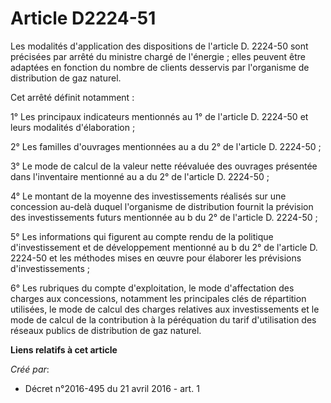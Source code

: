 # Article D2224-51

Les modalités d'application des dispositions de l'article D. 2224-50 sont précisées par arrêté du ministre chargé de
l'énergie ; elles peuvent être adaptées en fonction du nombre de clients desservis par l'organisme de distribution de gaz
naturel. 

Cet arrêté définit notamment : 

1° Les principaux indicateurs mentionnés au 1° de l'article D. 2224-50 et leurs modalités d'élaboration ; 

2° Les familles d'ouvrages mentionnées au a du 2° de l'article D. 2224-50 ; 

3° Le mode de calcul de la valeur nette réévaluée des ouvrages présentée dans l'inventaire mentionné au a du 2° de l'article
D. 2224-50 ; 

4° Le montant de la moyenne des investissements réalisés sur une concession au-delà duquel l'organisme de distribution
fournit la prévision des investissements futurs mentionnée au b du 2° de l'article D. 2224-50 ; 

5° Les informations qui figurent au compte rendu de la politique d'investissement et de développement mentionné au b du 2° de
l'article D. 2224-50 et les méthodes mises en œuvre pour élaborer les prévisions d'investissements ; 

6° Les rubriques du compte d'exploitation, le mode d'affectation des charges aux concessions, notamment les principales clés
de répartition utilisées, le mode de calcul des charges relatives aux investissements et le mode de calcul de la contribution
à la péréquation du tarif d'utilisation des réseaux publics de distribution de gaz naturel.

**Liens relatifs à cet article**

_Créé par_:

  - Décret n°2016-495 du 21 avril 2016 - art. 1
